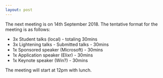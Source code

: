 ```yaml
---
layout: post
---
```


The next meeting is on 14th September 2018. The tentative format for the meeting is as follows:

* 3x Student talks (local) - totaling 30mins
* 3x Lightening talks - Submitted talks - 30mins
* 1x Sponsored speaker (Microsoft) - 30mins
* 1x Application speaker (Elixr) - 30mins
* 1x Keynote speaker (Win?) - 30mins

The meeting will start at 12pm with lunch.
